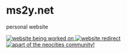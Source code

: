 # ms2y.net
personal website

<a href="https://ms2y.net/">
<img src="https://ms2y.net/beingworkedon.png" alt="website being worked on">
</a>

<a href="https://ms2y.net/">
<img src="https://ms2y.net/ms2ybutton.png" alt="website redirect">
</a>

<a href="https://neocities.org/">
<img src="https://ms2y.net/neocities.png" alt="apart of the neocities community!">
</a>

